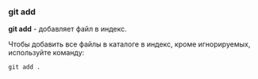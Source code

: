 ### git add

**git add** - добавляет файл в индекс.

Чтобы добавить все файлы в каталоге в индекс, кроме игнорируемых, используйте команду:

```bach-
git add .
```